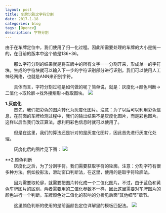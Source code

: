 ```yaml
---
layout: post
title: 车牌识别之字符分割
date: 2017-1-18
categories: blog
tags: [Opencv]
description: 字符分割
---
```


由于在车牌定位中，我们使用了归一化过程。因此所需要处理的车牌的大小是统一的，在目前的版本中这个值是136*36。

　　那么字符分割的结果就是将车牌中的所有文字一一分割开来，形成单一的字符块。生成的字符块就可以输入下一步的字符识别部分进行识别。我们可以使用人工神经网络，也就是ANN来识别字符。

　　具体而言，字符分割过程是如何做的呢？简单说，就是：灰度化->颜色判断->二值化->取轮廓->找外接矩形->截取图块。
![](http://images0.cnblogs.com/blog2015/673793/201507/271448349061225.jpg)

**1.灰度化**       
　　首先，我们把彩色的图片转化为灰度化图片。注意：为了以后可以利用彩色信息，在前面的车牌检测过程中，我们的输出结果不是灰度化图片，而是彩色图片。这样以后当我们改正算法，想利用彩色信息时就可以使用了。

　　但是在这里，我们的算法还是针对的是灰度化图片，因此首先进行灰度化处理。

　　灰度化后的图片见下图：
![](http://images0.cnblogs.com/blog2015/673793/201507/251509096563831.jpg)     

**2.颜色判断         
　　灰度化之后，为了分割字符。我们需要获取字符的轮廓。注意：分割字符有很多种方法。例如投影法，滑动窗口判断法，在这里，使用的是取字符轮廓法。

　　因为需要取轮廓，就需要把图片转化成一个二值化图片。不过，由于蓝色和黄色车牌图片的区别，两者需要用的二值化参数不一样，因此这里需要对车牌图片的颜色进行一个判断。车牌颜色对二值化的影响的分析见后面“其他细节”章节。

　　这里颜色判断的使用的是前面颜色定位详解里的模板匹配法。
![](http://images0.cnblogs.com/blog2015/673793/201507/271501430162052.jpg)   

